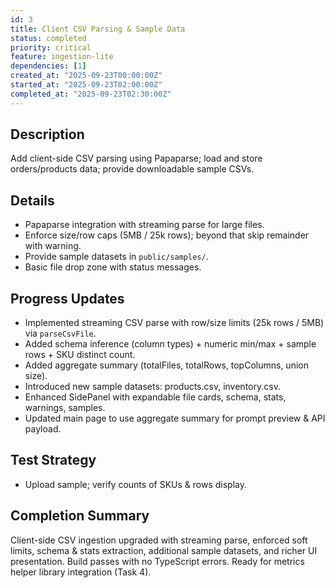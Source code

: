 ```yaml
---
id: 3
title: Client CSV Parsing & Sample Data
status: completed
priority: critical
feature: ingestion-lite
dependencies: [1]
created_at: "2025-09-23T00:00:00Z"
started_at: "2025-09-23T02:00:00Z"
completed_at: "2025-09-23T02:30:00Z"
---
```


## Description
Add client-side CSV parsing using Papaparse; load and store orders/products data; provide downloadable sample CSVs.

## Details
- Papaparse integration with streaming parse for large files.
- Enforce size/row caps (5MB / 25k rows); beyond that skip remainder with warning.
- Provide sample datasets in `public/samples/`.
- Basic file drop zone with status messages.

## Progress Updates
- Implemented streaming CSV parse with row/size limits (25k rows / 5MB) via `parseCsvFile`.
- Added schema inference (column types) + numeric min/max + sample rows + SKU distinct count.
- Added aggregate summary (totalFiles, totalRows, topColumns, union size).
- Introduced new sample datasets: products.csv, inventory.csv.
- Enhanced SidePanel with expandable file cards, schema, stats, warnings, samples.
- Updated main page to use aggregate summary for prompt preview & API payload.

## Test Strategy
- Upload sample; verify counts of SKUs & rows display.

## Completion Summary
Client-side CSV ingestion upgraded with streaming parse, enforced soft limits, schema & stats extraction, additional sample datasets, and richer UI presentation. Build passes with no TypeScript errors. Ready for metrics helper library integration (Task 4).
